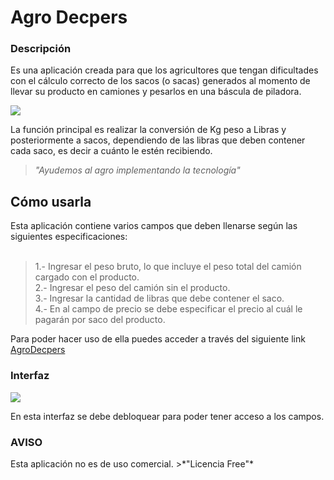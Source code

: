 <h1>Agro Decpers</h1>
<h3>Descripción</h3>
Es una aplicación creada para que los agricultores que tengan dificultades con el cálculo correcto de los sacos (o sacas) generados al momento de llevar su producto en camiones y pesarlos en una báscula de piladora.

![](https://github.com/decpers/AgroDecpers/blob/gh-pages/images/saca_de_gramineas.jpg)

La función principal es realizar la conversión de Kg peso a Libras y posteriormente a sacos, dependiendo de las libras que deben contener cada saco, es decir a cuánto le estén recibiendo.

>*"Ayudemos al agro implementando la tecnología"*

<h2>Cómo usarla</h2>

Esta aplicación contiene varios campos que deben llenarse según las siguientes especificaciones:
<br><br>
>1.- Ingresar el peso bruto, lo que incluye el peso total del camión cargado con el producto.<br>
>2.- Ingresar el peso del camión sin el producto.<br>
>3.- Ingresar la cantidad de libras que debe contener el saco.<br>
>4.- En al campo de precio se debe especificar el precio al cuál le pagarán por saco del producto.<br>

Para poder hacer uso de ella puedes acceder a través del siguiente link <a href="https://decpers.github.io/AgroDecpers/APP.html">AgroDecpers</a>

<h3>Interfaz</h3>

![](https://github.com/decpers/AgroDecpers/blob/gh-pages/images/formulario_app.png)

En esta interfaz se debe debloquear para poder tener acceso a los campos.



<h3>AVISO</h3>
Esta aplicación no es de uso comercial.
>*"Licencia Free"*
